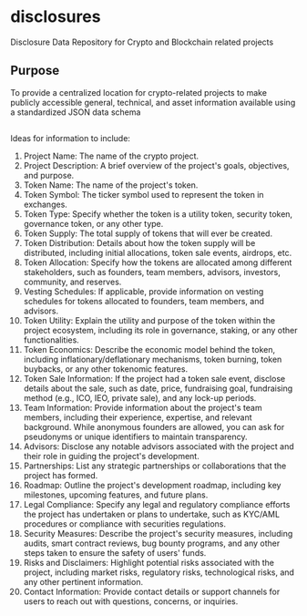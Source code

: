 # disclosures
Disclosure Data Repository for Crypto and Blockchain related projects

## Purpose
To provide a centralized location for crypto-related projects to make publicly accessible general, technical, and asset information available using a standardized JSON data schema

## 

Ideas for information to include:

1. Project Name: The name of the crypto project.
2. Project Description: A brief overview of the project's goals, objectives, and purpose.
3. Token Name: The name of the project's token.
4. Token Symbol: The ticker symbol used to represent the token in exchanges.
5. Token Type: Specify whether the token is a utility token, security token, governance token, or any other type.
6. Token Supply: The total supply of tokens that will ever be created.
7. Token Distribution: Details about how the token supply will be distributed, including initial allocations, token sale events, airdrops, etc.
8. Token Allocation: Specify how the tokens are allocated among different stakeholders, such as founders, team members, advisors, investors, community, and reserves.
9. Vesting Schedules: If applicable, provide information on vesting schedules for tokens allocated to founders, team members, and advisors.
10. Token Utility: Explain the utility and purpose of the token within the project ecosystem, including its role in governance, staking, or any other functionalities.
11. Token Economics: Describe the economic model behind the token, including inflationary/deflationary mechanisms, token burning, token buybacks, or any other tokenomic features.
12. Token Sale Information: If the project had a token sale event, disclose details about the sale, such as date, price, fundraising goal, fundraising method (e.g., ICO, IEO, private sale), and any lock-up periods.
13. Team Information: Provide information about the project's team members, including their experience, expertise, and relevant background. While anonymous founders are allowed, you can ask for pseudonyms or unique identifiers to maintain transparency.
14. Advisors: Disclose any notable advisors associated with the project and their role in guiding the project's development.
15. Partnerships: List any strategic partnerships or collaborations that the project has formed.
16. Roadmap: Outline the project's development roadmap, including key milestones, upcoming features, and future plans.
17. Legal Compliance: Specify any legal and regulatory compliance efforts the project has undertaken or plans to undertake, such as KYC/AML procedures or compliance with securities regulations.
18. Security Measures: Describe the project's security measures, including audits, smart contract reviews, bug bounty programs, and any other steps taken to ensure the safety of users' funds.
19. Risks and Disclaimers: Highlight potential risks associated with the project, including market risks, regulatory risks, technological risks, and any other pertinent information.
20. Contact Information: Provide contact details or support channels for users to reach out with questions, concerns, or inquiries.
